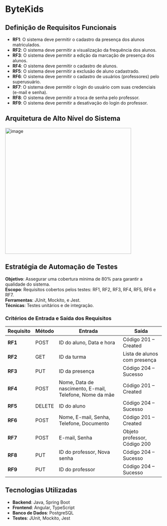# ByteKids

## Definição de Requisitos Funcionais

- **RF1**: O sistema deve permitir o cadastro da presença dos alunos matriculados.
- **RF2**: O sistema deve permitir a visualização da frequência dos alunos.
- **RF3**: O sistema deve permitir a edição da marcação de presença dos alunos.
- **RF4**: O sistema deve permitir o cadastro de alunos.
- **RF5**: O sistema deve permitir a exclusão de aluno cadastrado.
- **RF6**: O sistema deve permitir o cadastro de usuários (professores) pelo superusuário.
- **RF7**: O sistema deve permitir o login do usuário com suas credenciais (e-mail e senha).
- **RF8**: O sistema deve permitir a troca de senha pelo professor.
- **RF9**: O sistema deve permitir a desativação do login do professor.

## Arquitetura de Alto Nível do Sistema
<img width="405" alt="image" src="https://github.com/user-attachments/assets/bdecd5fd-f18f-4187-95fa-c86885476d63">

## Estratégia de Automação de Testes

**Objetivo**: Assegurar uma cobertura mínima de 80% para garantir a qualidade do sistema.  
**Escopo**: Requisitos cobertos pelos testes: RF1, RF2, RF3, RF4, RF5, RF6 e RF7.  
**Ferramentas**: JUnit, Mockito, e Jest.  
**Técnicas**: Testes unitários e de integração.

### Critérios de Entrada e Saída dos Requisitos

| Requisito | Método | Entrada                                      | Saída                         |
|-----------|--------|----------------------------------------------|-------------------------------|
| **RF1**   | POST   | ID do aluno, Data e hora                     | Código 201 – Created          |
| **RF2**   | GET    | ID da turma                                  | Lista de alunos com presença  |
| **RF3**   | PUT    | ID da presença                               | Código 204 – Sucesso          |
| **RF4**   | POST   | Nome, Data de nascimento, E-mail, Telefone, Nome da mãe | Código 201 – Created  |
| **RF5**   | DELETE | ID do aluno                                  | Código 204 – Sucesso          |
| **RF6**   | POST   | Nome, E-mail, Senha, Telefone, Documento     | Código 201 – Created          |
| **RF7**   | POST   | E-mail, Senha                                | Objeto professor, Código 200  |
| **RF8**   | PUT    | ID do professor, Nova senha                  | Código 204 – Sucesso          |
| **RF9**   | PUT    | ID do professor                              | Código 204 – Sucesso          |

## Tecnologias Utilizadas

- **Backend**: Java, Spring Boot
- **Frontend**: Angular, TypeScript
- **Banco de Dados**: PostgreSQL
- **Testes**: JUnit, Mockito, Jest
